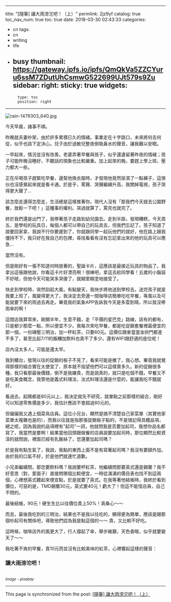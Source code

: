 
---
title: "[隨筆] 讓大雨滂沱吧！（上）"
permlink: 2jz9yf
catalog: true
toc_nav_num: true
toc: true
date: 2018-03-30 02:43:33
categories:
- cn
tags:
- cn
- writing
- life
- busy
thumbnail: https://gateway.ipfs.io/ipfs/QmQkVa5ZZCYuru6ssM7ZDutUhCsmwG522699UJt579s9Zu
sidebar:
    right:
        sticky: true
widgets:
    -
        type: toc
        position: right
---


![rain-1479303_640.jpg](https://gateway.ipfs.io/ipfs/QmQkVa5ZZCYuru6ssM7ZDutUhCsmwG522699UJt579s9Zu)

今天早晨，諸事不順。

昨晚就夫妻吵架，由於許多累積已久的情緒。事業走在十字路口，未來將何去何從，似乎也該下定決心。兒子由於過敏兒整夜倒吸鼻水的聲音，讓我難以安眠。

一早起來，情況並沒有改善。老婆弄著早餐與孩子，似乎還遺留著昨夜的情緒；孩子可能昨晚沒睡好，不聽話的現象也比較嚴重。加上起來的晚，要趕上學上班，壓力都大一些。

正在斥喝孩子趕緊吃早餐，邊幫他換衣服時，才發現他竟然尿濕了一點褲子，這傢伙也沒感覺起來就是看卡通。於是乎，罵聲、哭聲繼續升高，我關掉電視，孩子哭得更大聲了... 

該怎麼走還得怎麼走，生活總是這樣推著你。現代人沒有「那我們今天就去公園野餐，放鬆一下吧！」這種事的權利。哭過就算了，罵完也就完了。

終於我們還是出門了，我帶著孩子走路到幼兒園去。走到半路，發現糟糕，今天周五，是學校的玩具日，每個人都可以帶自己的玩具去，但我們忘記了。孩子知道了說要回家拿，我說不行你要遲到了，你就跟同學一起玩他們的就好，他在路上跟我僵持不下，我只好在我自己的包裡，尋找看看有沒有忘記拿出來的他的玩具可以應急...

當然沒有。

但是剛好有一張不知道何時放著的，聖誕卡片，這應該是最接近玩具的物品了。我拿出這張跟他說，你看這卡片好漂亮啊！很棒吧，拿這去給同學看！五歲的小腦袋不好唬，但他今天可能哭多哭傻了，就糊里糊塗地接受了。

快走到學校時，突然刮起大風，有點變天，我快步將他送到學校去。送完孩子就是我要上班了，風變得更大了，我決定去旁邊一間咖啡店簡單吃吃早餐，等風以及可能就要下來的雨過去再走。畢竟我的氣象APP告訴我今天是多雲到晴，所以我沒帶雨傘的啊！

這間店我算常來，剛開半年，生意不錯，走「平價的星巴克」路線，該有的都有，只是都少那麼一點，所以便宜不少。我每次來吃早餐，都是吃促銷套餐裡最便宜的那一個，一份磚壓三明治，加一杯紅茶，只要60元。這價位跟麥當當金拱門都差不多了，甚至比起7/11的飯糰加飲料也貴不了多少。還有WIFI跟舒適的座位呢！

店內沒太多人，可能是還太早。

我到櫃台，發現以往的促銷的板子不見了，看來可能是撤了，我心想。畢竟我就覺得那樣的組合實在太便宜了，原本就不指望他們可以這樣賣多久。新的促銷很多種，我只看那最後價錢，倒不是我嫌貴，而是說真的，就只是吃個不餓，早餐又不是吃美食概念，我管他是義式料理法，法式料理法還是什麼的，能讓我吃不餓就好。

看過去，起碼都是80元以上，我決定就先不研究，就單點之前那樣的組合，剛好可以知道零售價是多少，我估計應該不會超過80元的。

但偏偏我又遇上個菜鳥店員。這位小兄台，顯然是搞不清楚自己家菜單（其實他家菜單太複雜也是的），而我以往就是指那張促銷板子點的，不是很記得具體品項，總之呢，因為我說的品項裡有"起司"一詞，他就問我是否要加起司，我想你品名都寫了，我當然是要啊！結果當他回頭跟做餐的店員說要加起司時，那位顯然比較資深的就問說，裡面已經有乳酪絲了，您還要加起司嗎？

於是我有點生氣了，我說，我點的東西上面不是有寫著起司嗎？我沒有要額外加。由於我的口氣不好，於是他們就連忙道歉。

小兄弟繼續問，那您要飲料嗎？我說要杯紅茶，他繼續問那要英式還是錫蘭？我不好意思（對，愛面子）直接問哪個比較便宜，一時從滿滿的價目表也找不到這兩個，心裡想英式聽起來便宜點，於是就要了英式。在我等著他結帳時，我終於看到價位，可惡的是，TMD錫蘭30元，英式要40元！虧大了！但這不能怪店員，自己不問的。

最後結帳，90元！硬生生比以往價位貴上50%！真桑心～～ 

而且，最後我吃到的三明治，結果也不是我以往吃的，顯得更為簡單，應該是跟那個吵起司有關係吧，導致他們認為我是點這個的～～ 貴，又比較不好吃。

這時候，咖啡店外的風更大了，行人撐起了傘，舉步維艱，天色昏暗，似乎就要變天了～～

我吃著不爽的早餐，貴10元而並沒有比較美味的紅茶，心裡響起這樣的聲音：

### 讓大雨滂沱吧！

<br><sub>*image - pixabay*</sub>


























- - -

This page is synchronized from the post: [[隨筆] 讓大雨滂沱吧！（上）](https://steemit.com/@deanliu/2jz9yf)
